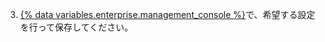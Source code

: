 3. [{% data variables.enterprise.management_console %}](/enterprise/admin/guides/installation/accessing-the-management-console/)で、希望する設定を行って保存してください。
